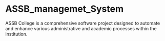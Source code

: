 # ASSB_managemet_System
ASSB College is a comprehensive software project designed to automate and enhance various administrative and academic processes within the institution.
